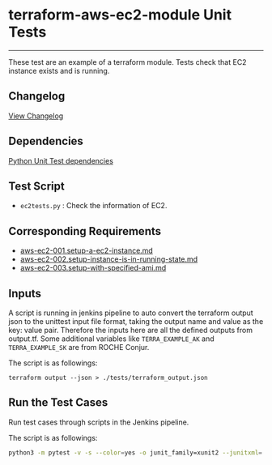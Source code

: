 # terraform-aws-ec2-module Unit Tests
---

These test are an example of a terraform module.
Tests check that EC2 instance exists and is running.

## Changelog
[View Changelog](CHANGELOG.md)

## Dependencies

[Python Unit Test dependencies](python-dependencies.txt)

## Test Script

- `ec2tests.py` : Check the information of EC2.

## Corresponding Requirements

- [aws-ec2-001.setup-a-ec2-instance.md](../../requirements/aws-ec2-001.setup-a-ec2-instance.md)
- [aws-ec2-002.setup-instance-is-in-running-state.md](../../requirements/aws-ec2-002.setup-instance-is-in-running-state.md)
- [aws-ec2-003.setup-with-specified-ami.md](../../requirements/aws-ec2-003.setup-with-specified-ami.md)

## Inputs

A script is running in jenkins pipeline to auto convert the terraform output json to the unittest input file format, taking the output name and value as the key: value pair. Therefore the inputs here are all the defined outputs from output.tf. Some additional variables like `TERRA_EXAMPLE_AK` and `TERRA_EXAMPLE_SK` are from ROCHE Conjur.

The script is as followings:

```
terraform output --json > ./tests/terraform_output.json
```

## Run the Test Cases

Run test cases through scripts in the Jenkins pipeline.

The script is as followings:

```sh
python3 -m pytest -v -s --color=yes -o junit_family=xunit2 --junitxml=./reports/junits_out.xml ../pytest/ec2tests.py
```
